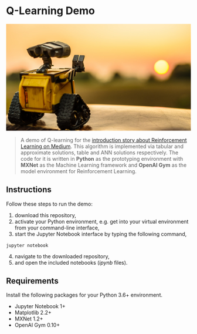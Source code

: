 # Q-Learning Demo
![picture](img/wall-e.jpeg)
> A demo of Q-learning for the [introduction story about Reinforcement Learning on Medium](https://www.google.com). This algorithm is implemented via tabular and approximate solutions, table and ANN solutions respectively. The code for it is written in **Python** as the prototyping environment with **MXNet** as the Machine Learning framework and **OpenAI Gym** as the model environment for Reinforcement Learning.

## Instructions
Follow these steps to run the demo:
1. download this repository,
2. activate your Python environment, e.g. get into your virtual environment from your command-line interface,
3. start the Jupyter Notebook interface by typing the following command,
```
jupyter notebook
```
4. navigate to the downloaded repository,
5. and open the included notebooks (_ipynb_ files).

## Requirements
Install the following packages for your Python 3.6+ environment.
* Jupyter Notebook 1+
* Matplotlib 2.2+
* MXNet 1.2+
* OpenAI Gym 0.10+
